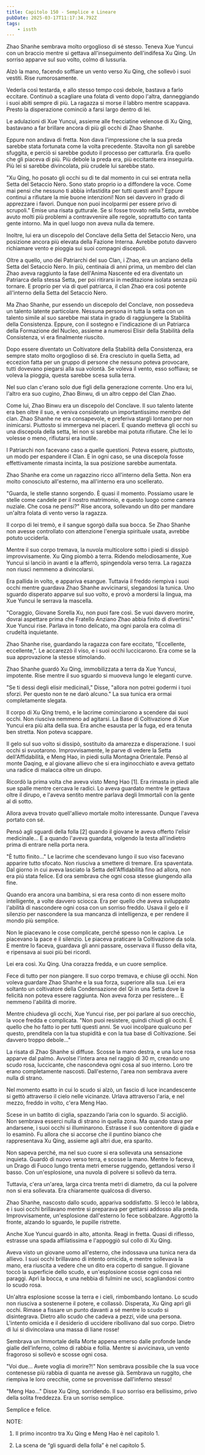 ```yaml
---
title: Capitolo 150 - Semplice e Lineare
pubDate: 2025-03-17T11:17:34.792Z
tags:
    - issth
---
```



Zhao Shanhe sembrava molto orgoglioso di sé stesso. Teneva Xue Yuncui con un braccio mentre si gettava all'inseguimento dell'indifesa Xu Qing. Un sorriso apparve sul suo volto, colmo di lussuria.


Alzò la mano, facendo soffiare un vento verso Xu Qing, che sollevò i suoi vestiti. Rise rumorosamente.


Vederla così testarda, e allo stesso tempo così debole, bastava a farlo eccitare. Continuò a scagliare una folata di vento dopo l'altra, danneggiando i suoi abiti sempre di più. La ragazza si morse il labbro mentre scappava. Presto la disperazione cominciò a farsi largo dentro di lei.


Le adulazioni di Xue Yuncui, assieme alle frecciatine velenose di Xu Qing, bastavano a far brillare ancora di più gli occhi di Zhao Shanhe.


Eppure non andava di fretta. Non dava l'impressione che la sua preda sarebbe stata fortunata come la volta precedente. Stavolta non gli sarebbe sfuggita, e perciò si sarebbe goduto il processo per catturarla. Era quello che gli piaceva di più. Più debole la preda era, più eccitante era inseguirla. Più lei si sarebbe divincolata, più crudele lui sarebbe stato.


"Xu Qing, ho posato gli occhi su di te dal momento in cui sei entrata nella Setta del Setaccio Nero. Sono stato proprio io a diffondere la voce. Come mai pensi che nessuno ti abbia infastidita per tutti questi anni? Eppure continui a rifiutare la mie buone intenzioni! Non sei davvero in grado di apprezzare i favori. Dunque non puoi incolparmi per essere privo di scrupoli." Emise una risata gutturale. Se si fosse trovato nella Setta, avrebbe avuto molti più problemi a contravvenire alle regole, soprattutto con tanta gente intorno. Ma in quel luogo non aveva nulla da temere.


Inoltre, lui era un discepolo del Conclave della Setta del Setaccio Nero, una posizione ancora più elevata della Fazione Interna. Avrebbe potuto davvero richiamare vento e pioggia sui suoi compagni discepoli.


Oltre a quello, uno dei Patriarchi del suo Clan, i Zhao, era un anziano della Setta del Setaccio Nero. In più, centinaia di anni prima, un membro del clan Zhao aveva raggiunto la fase dell'Anima Nascente ed era diventato un Patriarca della stessa Setta, per poi ritirarsi in meditazione isolata senza più tornare. E proprio per via di quel patriarca, il clan Zhao era così potente all'interno della Setta del Setaccio Nero.


Ma Zhao Shanhe, pur essendo un discepolo del Conclave, non possedeva un talento latente particolare. Nessuna persona in tutta la setta con un talento simile al suo sarebbe mai stata in grado di raggiungere la Stabilità della Consistenza. Eppure, con il sostegno e l'indicazione di un Patriarca della Formazione del Nucleo, assieme a numerosi Elisir della Stabilità della Consistenza, vi era finalmente riuscito.


Dopo essere diventato un Coltivatore della Stabilità della Consistenza, era sempre stato molto orgoglioso di sé. Era cresciuto in quella Setta, ad eccezion fatta per un gruppo di persone che nessuno poteva provocare, tutti dovevano piegarsi alla sua volontà. Se voleva il vento, esso soffiava; se voleva la pioggia, questa sarebbe scesa sulla terra.


Nel suo clan c'erano solo due figli della generazione corrente. Uno era lui, l'altro era suo cugino, Zhao Binwu, di un altro ceppo del Clan Zhao.


Come lui, Zhao Binwu era un discepolo del Conclave. Il suo talento latente era ben oltre il suo, e veniva considerato un importantissimo membro del clan. Zhao Shanhe ne era consapevole, e preferiva stargli lontano per non inimicarsi. Piuttosto si immergeva nei piaceri. E quando metteva gli occhi su una discepola della setta, lei non si sarebbe mai potuta rifiutare. Che lei lo volesse o meno, rifiutarsi era inutile.


I Patriarchi non facevano caso a quelle questioni. Poteva essere, piuttosto, un modo per espandere il Clan. E in ogni caso, se una discepola fosse effettivamente rimasta incinta, la sua posizione sarebbe aumentata.


Zhao Shanhe era come un ragazzino ricco all'interno della Setta. Non era molto conosciuto all'esterno, ma all'interno era uno scellerato.


"Guarda, le stelle stanno sorgendo. È quasi il momento. Possiamo usare le stelle come candele per il nostro matrimonio, e questo luogo come camera nuziale. Che cosa ne pensi?" Rise ancora, sollevando un dito per mandare un'altra folata di vento verso la ragazza.


Il corpo di lei tremò, e il sangue sgorgò dalla sua bocca. Se Zhao Shanhe non avesse controllato con attenzione l'energia spirituale usata, avrebbe potuto ucciderla.


Mentre il suo corpo tremava, la nuvola multicolore sotto i piedi si dissipò improvvisamente. Xu Qing piombò a terra. Ridendo melodiosamente, Xue Yuncui si lanciò in avanti e la afferrò, spingendola verso terra. La ragazza non riuscì nemmeno a divincolarsi.


Era pallida in volto, e appariva esangue. Tuttavia il freddo riempiva i suoi occhi mentre guardava Zhao Shanhe avvicinarsi, slegandosi la tunica. Uno sguardo disperato apparve sul suo volto, e provò a mordersi la lingua, ma Xue Yuncui le serrava la mascella.


"Coraggio, Giovane Sorella Xu, non puoi fare così. Se vuoi davvero morire, dovrai aspettare prima che Fratello Anziano Zhao abbia finito di divertirsi." Xue Yuncui rise. Parlava in tono delicato, ma ogni parola era colma di crudeltà inquietante.


Zhao Shanhe rise, guardando la ragazza con fare eccitato, "Eccellente, eccellente,". Le accarezzò il viso, e i suoi occhi luccicarono. Era come se la sua approvazione la stesse stimolando.


Zhao Shanhe guardò Xu Qing, immobilizzata a terra da Xue Yuncui, impotente. Rise mentre il suo sguardo si muoveva lungo le eleganti curve.


"Se ti dessi degli elisir medicinali," Disse, "allora non potrei godermi i tuoi sforzi. Per questo non te ne darò alcuno." La sua tunica era ormai completamente slegata.


Il corpo di Xu Qing tremò, e le lacrime cominciarono a scendere dai suoi occhi. Non riusciva nemmeno ad agitarsi. La Base di Coltivazione di Xue Yuncui era più alta della sua. Era anche esausta per la fuga, ed era tenuta ben stretta. Non poteva scappare.


Il gelo sul suo volto si dissipò, sostituito da amarezza e disperazione. I suoi occhi si svuotarono. Improvvisamente, le parve di vedere la Setta dell'Affidabilità, e Meng Hao, in piedi sulla Montagna Orientale. Pensò al monte Daqing, e al giovane allievo che si era inginocchiato e aveva gettato una radice di malacca oltre un dirupo.


Ricordò la prima volta che aveva visto Meng Hao [1]. Era rimasta in piedi alle sue spalle mentre cercava le radici. Lo aveva guardato mentre le gettava oltre il dirupo, e l'aveva sentito mentre parlava degli Immortali con la gente al di sotto.


Allora aveva trovato quell'allievo mortale molto interessante. Dunque l'aveva portato con sé.


Pensò agli sguardi della folla [2] quando il giovane le aveva offerto l'elisir medicinale… E a quando l'aveva guardata, volgendo la testa all'indietro prima di entrare nella porta nera.


"È tutto finito…" Le lacrime che scendevano lungo il suo viso facevano apparire tutto sfocato. Non riusciva a smettere di tremare. Era spaventata. Dal giorno in cui aveva lasciato la Setta dell'Affidabilità fino ad allora, non era piú stata felice. Ed ora sembrava che ogni cosa stesse giungendo alla fine.


Quando era ancora una bambina, si era resa conto di non essere molto intelligente, a volte davvero sciocca. Era per quello che aveva sviluppato l'abilità di nascondere ogni cosa con un sorriso freddo. Usava il gelo e il silenzio per nascondere la sua mancanza di intelligenza, e per rendere il mondo più semplice.


Non le piacevano le cose complicate, perché spesso non le capiva. Le piacevano la pace e il silenzio. Le piaceva praticare la Coltivazione da sola. E mentre lo faceva, guardava gli anni passare, osservava il flusso della vita, e ripensava ai suoi più bei ricordi.


Lei era così. Xu Qing. Una corazza fredda, e un cuore semplice.


Fece di tutto per non piangere. Il suo corpo tremava, e chiuse gli occhi. Non voleva guardare Zhao Shanhe e la sua forza, superiore alla sua. Lei era soltanto un coltivatore della Condensazione del Qi in una Setta dove la felicità non poteva essere raggiunta. Non aveva forza per resistere… E nemmeno l'abilità di morire.


Mentre chiudeva gli occhi, Xue Yuncui rise, per poi parlare al suo orecchio, la voce fredda e complicata. "Non puoi resistere, quindi chiudi gli occhi. È quello che ho fatto io per tutti questi anni. Se vuoi incolpare qualcuno per questo, prenditela con la tua stupidità e con la tua base di Coltivazione. Sei davvero troppo debole…"


La risata di Zhao Shanhe si diffuse. Scosse la mano destra, e una luce rosa apparve dal palmo. Avvolse l'intera area nel raggio di 30 m, creando uno scudo rosa, luccicante, che nascondeva ogni cosa al suo interno. Loro tre erano completamente nascosti. Dall'esterno, l'area non sembrava avere nulla di strano.


Nel momento esatto in cui lo scudo si alzò, un fascio di luce incandescente si gettò attraverso il cielo nelle vicinanze. Urlava attraverso l'aria, e nel mezzo, freddo in volto, c'era Meng Hao.


Scese in un battito di ciglia, spazzando l’aria con lo sguardo. Si accigliò. Non sembrava esserci nulla di strano in quella zona. Ma quando stava per andarsene, i suoi occhi si illuminarono. Estrasse il suo contenitore di giada e lo esaminò. Fu allora che si accorse che il puntino bianco che rappresentava Xu Qing, assieme agli altri due, era sparito.


Non sapeva perché, ma nel suo cuore si era sollevata una sensazione inquieta. Guardò di nuovo verso terra, e scosse la mano. Mentre lo faceva, un Drago di Fuoco lungo trenta metri emerse ruggendo, gettandosi verso il basso. Con un'esplosione, una nuvola di polvere si sollevò da terra.


Tuttavia, c'era un'area, larga circa trenta metri di diametro, da cui la polvere non si era sollevata. Era chiaramente qualcosa di diverso.


Zhao Shanhe, nascosto dallo scudo, appariva soddisfatto. Si leccò le labbra, e i suoi occhi brillavano mentre si preparava per gettarsi addosso alla preda. Improvvisamente, un'esplosione dall'esterno lo fece sobbalzare. Aggrottò la fronte, alzando lo sguardo, le pupille ristrette.


Anche Xue Yuncui guardò in alto, attonita. Reagì in fretta. Quasi di riflesso, estrasse una spada affilatissima e l'appoggiò sul collo di Xu Qing.


Aveva visto un giovane uomo all'esterno, che indossava una tunica nera da allievo. I suoi occhi brillavano di intento omicida, e mentre sollevava la mano, era riuscita a vedere che un dito era coperto di sangue. Il giovane toccò la superficie dello scudo, e un'esplosione scosse ogni cosa nei paraggi. Aprì la bocca, e una nebbia di fulmini ne uscì, scagliandosi contro lo scudo rosa.


Un'altra esplosione scosse la terra e i cieli, rimbombando lontano. Lo scudo non riusciva a sostenerne il potere, e collassò. Disperata, Xu Qing aprì gli occhi. Rimase a fissare un punto davanti a sé mentre lo scudo si disintegrava. Dietro allo scudo che cadeva a pezzi, vide una persona. L'intento omicida e il desiderio di uccidere ribollivano dal suo corpo. Dietro di lui si divincolava una massa di liane rosse!


Sembrava un Immortale della Morte appena emerso dalle profonde lande gialle dell’inferno, colmo di rabbia e follia. Mentre si avvicinava, un vento fragoroso si sollevò e scosse ogni cosa.


"Voi due… Avete voglia di morire?!" Non sembrava possibile che la sua voce contenesse più rabbia di quanta ne avesse già. Sembrava un ruggito, che riempiva le loro orecchie, come se provenisse dall'inferno stesso!


"Meng Hao…" Disse Xu Qing, sorridendo. Il suo sorriso era bellissimo, privo della solita freddezza. Era un sorriso semplice.


Semplice e felice.


NOTE:


1. Il primo incontro tra Xu Qing e Meng Hao è nel capitolo 1.


2. La scena de “gli sguardi della folla” è nel capitolo 5.


